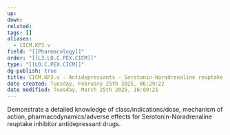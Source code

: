 ```yaml
---
up: 
down: 
related: 
tags: []
aliases:
  - CICM.KP3.v
field: "[[Pharmacology]]"
order: "[[L3.LO.C.PEX.CICM]]"
type: "[[LO.C.PEX.CICM]]"
dg-publish: true
title: CICM.KP3.v - Antidepressants - Serotonin-Noradrenaline reuptake inhibitors (L3)
date created: Tuesday, February 25th 2025, 06:29:22
date modified: Tuesday, March 25th 2025, 16:09:21
---
```


Demonstrate a detailed knowledge of class/indications/dose, mechanism of action, pharmacodynamics/adverse effects for Serotonin-Noradrenaline reuptake inhibitor antidepressant drugs.
